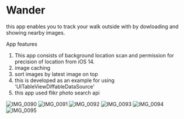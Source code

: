 # Wander
this app enables you to track your walk outside with by dowloading and showing nearby images.

App features

1. This app consists of background location scan and permission for precision of location from iOS 14.
2. image caching
3. sort images by latest image on top
4. this is developed as an example for using 'UITableViewDiffableDataSource'
5. this app used flikr photo search api


![IMG_0090](https://user-images.githubusercontent.com/6023419/120106373-febec800-c15c-11eb-94cc-a87d0700d0b8.PNG)
![IMG_0091](https://user-images.githubusercontent.com/6023419/120106376-02eae580-c15d-11eb-8d45-9d3637f8a33a.PNG)
![IMG_0092](https://user-images.githubusercontent.com/6023419/120106377-03837c00-c15d-11eb-8b61-45d46df6a254.PNG)
![IMG_0093](https://user-images.githubusercontent.com/6023419/120106379-041c1280-c15d-11eb-88a9-99cc43c7be15.PNG)
![IMG_0094](https://user-images.githubusercontent.com/6023419/120106380-04b4a900-c15d-11eb-8d78-7d18008972ce.PNG)
![IMG_0095](https://user-images.githubusercontent.com/6023419/120106383-05e5d600-c15d-11eb-97ac-35a890953a87.PNG)
